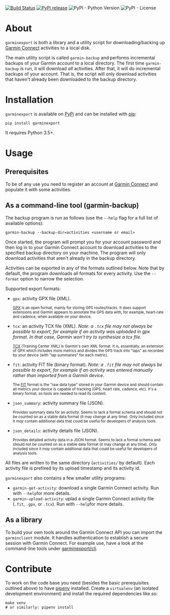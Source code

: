 [![Build Status](https://travis-ci.org/petergardfjall/garminexport.svg?branch=master)](https://travis-ci.org/petergardfjall/garminexport)
[![PyPi release](https://img.shields.io/pypi/v/garminexport.svg)](https://img.shields.io/pypi/v/garminexport.svg)
![PyPI - Python Version](https://img.shields.io/pypi/pyversions/garminexport)
![PyPI - License](https://img.shields.io/pypi/l/garminexport)

# About
`garminexport` is both a library and a utility script for downloading/backing up
[Garmin Connect](http://connect.garmin.com/) activities to a local disk.

The main utility script is called `garmin-backup` and performs incremental
backups of your Garmin account to a local directory. The first time
`garmin-backup` is run, it will download *all* activities. After that, it will
do incremental backups of your account. That is, the script will only download
activities that haven't already been downloaded to the backup directory.


# Installation
`garminexport` is available on [PyPi](https://pypi.org/) and can be installed
with [pip](http://pip.readthedocs.org):

    pip install garminexport

It requires Python 3.5+.


# Usage


## Prerequisites
To be of any use you need to register an account at [Garmin
Connect](http://connect.garmin.com/) and populate it with some activities.


## As a command-line tool (garmin-backup)

The backup program is run as follows (use the `--help` flag for a full list of
available options):

    garmin-backup --backup-dir=activities <username or email>

Once started, the program will prompt you for your account password and then log
in to your Garmin Connect account to download activities to the specified backup
directory on your machine. The program will only download activities that aren't
already in the backup directory.

Activities can be exported in any of the formats outlined below. Note that
by default, the program downloads all formats for every activity. Use the
`--format` option to narrow the selection.

Supported export formats:


  -   `gpx`: activity GPX file (XML).

      <sub>[GPX](https://en.wikipedia.org/wiki/GPS_Exchange_Format) is an open
      format, mainly for storing GPS routes/tracks. It does support extensions
      and Garmin appears to annotate the GPS data with, for example, heart-rate
      and cadence, when available on your device.</sub>

  -   `tcx`: an activity TCX file (XML).
      *Note: a `.tcx` file may not always be possible to export, for example
      if an activity was uploaded in gpx format. In that case, Garmin won't try
      to synthesize a tcx file.*

      <sub>[TCX](https://en.wikipedia.org/wiki/Training_Center_XML) (Training
      Center XML) is Garmin's own XML format. It is, essentially, an extension
      of GPX which includes more metrics and divides the GPS track into "laps"
      as recorded by your device (with "lap summaries" for each metric).</sub>

  -   `fit`: activity FIT file (binary format).
      *Note: a `.fit` file may not always be possible to export, for example
      if an activity was entered manually rather than imported from a Garmin device.*

      <sub>The [FIT](https://www.thisisant.com/resources/fit/) format is the
      "raw data type" stored in your Garmin device and should contain all
      metrics your device is capable of tracking (GPS, heart rate, cadence,
      etc). It's a binary format, so tools are needed to read its content.</sub>

  -   `json_summary`: activity summary file (JSON).

      <sub>Provides summary data for an activity. Seems to lack a formal schema
      and should not be counted on as a stable data format (it may change at any
      time). Only included since it *may* contain additional data that could be
      useful for developers of analysis tools.</sub>

  -   `json_details`: activity details file (JSON).

      <sub>Provides detailed activity data in a JSON format. Seems to lack a
      formal schema and should not be counted on as a stable data format (it may
      change at any time). Only included since it *may* contain additional data
      that could be useful for developers of analysis tools.</sub>

All files are written to the same directory (`activities/` by default).  Each
activity file is prefixed by its upload timestamp and its activity id.


`garminexport` also contains a few smaller utility programs:

- `garmin-get-activity`: download a single Garmin Connect activity. Run with
  `--help`for more details.
- `garmin-upload-activity`: uplad a single Garmin Connect activity file (`.fit`,
  `.gpx`, or `.tcx`). Run with `--help`for more details.


## As a library

To build your own tools around the Garmin Connect API you can import the
`garminclient` module. It handles authentication to establish a secure session
with Garmin Connect. For example use, have a look at the command-line tools
under [garminexport/cli](garminexport/cli).


# Contribute

To work on the code base you need (besides the basic prerequisites outlined
above) to have [pipenv](https://github.com/pypa/pipenv) installed.  Create a
`virtualenv` (an isolated development environment) and install the required
dependencies like so:


    make venv
    # or similarly: pipenv install
